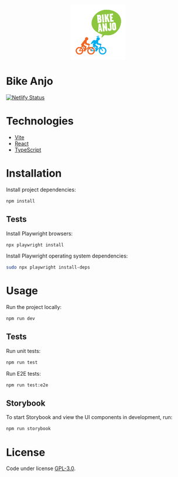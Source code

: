 <p align="center">
  <img alt="Bike Anjo" src="./docs/bikeanjo.png" width="150">
</p>

# Bike Anjo

[![Netlify Status](https://api.netlify.com/api/v1/badges/24e8262d-04a5-4bd3-a5c6-d93d156c279c/deploy-status)](https://app.netlify.com/projects/bikeanjo/deploys)

# Technologies

- [Vite](https://vite.dev)
- [React](https://react.dev)
- [TypeScript](https://www.typescriptlang.org)

# Installation

Install project dependencies:

```bash
npm install
```

## Tests

Install Playwright browsers:

```bash
npx playwright install
```

Install Playwright operating system dependencies:

```bash
sudo npx playwright install-deps
```

# Usage

Run the project locally:

```bash
npm run dev
```

## Tests

Run unit tests:

```bash
npm run test
```

Run E2E tests:

```bash
npm run test:e2e
```

## Storybook

To start Storybook and view the UI components in development, run:

```bash
npm run storybook
```

# License

Code under license [GPL-3.0](LICENSE.md).
